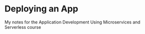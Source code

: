 # Deploying an App
My notes for the Application Development Using Microservices and Serverless course
